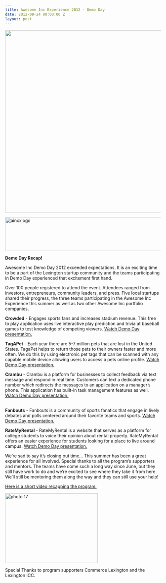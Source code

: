 ```yaml
---
title: Awesome Inc Experience 2012 - Demo Day
date: 2012-09-24 00:00:00 Z
layout: post
---
```

 
<p><img src="http://awesomeinc.org/images/590xNxdemoday2012.jpg.pagespeed.ic.bpB9JO39HV.jpg" width="590"/></p>
<p><img alt="aincxlogo" border="0" height="109" src="http://awesomeinc.org/images/demodayblogpost/aincxlogo.png.pagespeed.ce.ZORpnzMlVb.png" width="590"/></p>
<p><strong>Demo Day Recap!</strong></p>
<p>Awesome Inc Demo Day 2012 exceeded expectations. It is an exciting time to be a part of the Lexington startup community and the teams participating in Demo Day experienced that excitement first hand.</p>

<p>Over 100 people registered to attend the event. Attendees ranged from investors, entrepreneurs, community leaders, and press. Five local startups shared their progress, the three teams participating in the Awesome Inc Experience this summer as well as two other Awesome Inc portfolio companies.</p>

<p><strong>Crowded</strong> - Engages sports fans and increases stadium revenue. This free to play application uses live interactive play prediction and trivia at baseball games to test knowledge of competing viewers. <a href="http://www.youtube.com/watch?v=YWvn3lWsGT8&amp;list=UUvPtPw9SRvpxcEQ0JokANsw&amp;index=5&amp;feature=plcp" target="_blank">Watch Demo Day presentation.</a> </p>
<p><strong>TagAPet</strong> - Each year there are 5-7 million pets that are lost in the United States. TagaPet helps to return those pets to their owners faster and more often. We do this by using electronic pet tags that can be scanned with any capable mobile device allowing users to access a pets online profile. <a href="http://www.youtube.com/watch?v=nLJ19sfnA1Y&amp;list=UUvPtPw9SRvpxcEQ0JokANsw&amp;index=3&amp;feature=plcp" target="_blank">Watch Demo Day presentation.</a></p>
<p><strong>Crambu</strong> - Crambu is a platform for businesses to collect feedback via text message and respond in real time. Customers can text a dedicated phone number which redirects the messages to an application on a manager&rsquo;s phone. This application has built-in task management features as well. <a href="http://www.youtube.com/watch?v=m0Ude3aBXsg&amp;list=UUvPtPw9SRvpxcEQ0JokANsw&amp;index=1&amp;feature=plcp" target="_blank">Watch Demo Day presentation.</a></p>
<p><br/><strong>Fanbouts</strong> - Fanbouts is a community of sports fanatics that engage in lively debates and polls centered around their favorite teams and sports. <a href="http://www.youtube.com/watch?v=UXGJwlkcKcQ&amp;list=UUvPtPw9SRvpxcEQ0JokANsw&amp;index=2&amp;feature=plcp" target="_blank">Watch Demo Day presentation.</a></p>
<p><strong>RateMyRental</strong> - RateMyRental is a website that serves as a platform for college students to voice their opinion about rental property. RateMyRental offers an easier experience for students looking for a place to live around campus. <a href="http://www.youtube.com/watch?v=BW40RwKb0Hs&amp;list=UUvPtPw9SRvpxcEQ0JokANsw&amp;index=3&amp;feature=plcp" target="_blank">Watch Demo Day presentation.</a></p>

<p>We&rsquo;re sad to say it&rsquo;s closing out time&hellip; This summer has been a great experience for all involved. Special thanks to all the program&rsquo;s supporters and mentors. The teams have come such a long way since June, but they still have work to do and we&rsquo;re excited to see where they take it from here. We&rsquo;ll still be mentoring them along the way and they can still use your help!</p>

<p><a href="http://awesomeinc.us5.list-manage.com/track/click?u=c264ec038fa2a1c5e05a7a95f&amp;id=2482881e78&amp;e=867a12a31c" target="_blank">Here is a short video recapping the program.</a></p>
<p><img alt="photo 17 " border="0" height="225" src="http://awesomeinc.org/images/demodayblogpost/300x225xphoto_17_.JPG.pagespeed.ic.NPABUAdBQR.jpg" width="300"/></p>
<p>Special Thanks to program supporters Commerce Lexington and the Lexington ICC.</p>
